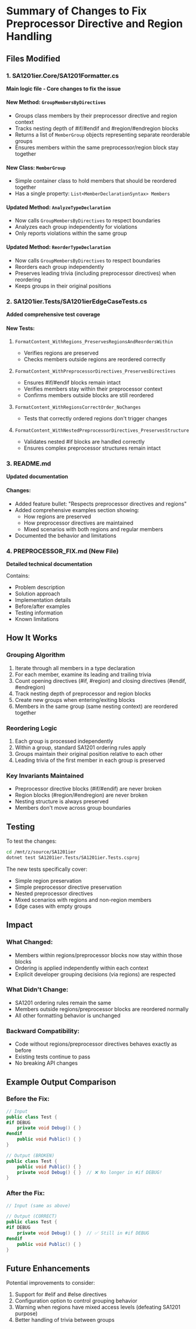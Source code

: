# Summary of Changes to Fix Preprocessor Directive and Region Handling

## Files Modified

### 1. SA1201ier.Core/SA1201Formatter.cs
**Main logic file - Core changes to fix the issue**

#### New Method: `GroupMembersByDirectives`
- Groups class members by their preprocessor directive and region context
- Tracks nesting depth of #if/#endif and #region/#endregion blocks
- Returns a list of `MemberGroup` objects representing separate reorderable groups
- Ensures members within the same preprocessor/region block stay together

#### New Class: `MemberGroup`
- Simple container class to hold members that should be reordered together
- Has a single property: `List<MemberDeclarationSyntax> Members`

#### Updated Method: `AnalyzeTypeDeclaration`
- Now calls `GroupMembersByDirectives` to respect boundaries
- Analyzes each group independently for violations
- Only reports violations within the same group

#### Updated Method: `ReorderTypeDeclaration`
- Now calls `GroupMembersByDirectives` to respect boundaries
- Reorders each group independently
- Preserves leading trivia (including preprocessor directives) when reordering
- Keeps groups in their original positions

### 2. SA1201ier.Tests/SA1201ierEdgeCaseTests.cs
**Added comprehensive test coverage**

#### New Tests:
1. `FormatContent_WithRegions_PreservesRegionsAndReordersWithin`
   - Verifies regions are preserved
   - Checks members outside regions are reordered correctly

2. `FormatContent_WithPreprocessorDirectives_PreservesDirectives`
   - Ensures #if/#endif blocks remain intact
   - Verifies members stay within their preprocessor context
   - Confirms members outside blocks are still reordered

3. `FormatContent_WithRegionsCorrectOrder_NoChanges`
   - Tests that correctly ordered regions don't trigger changes

4. `FormatContent_WithNestedPreprocessorDirectives_PreservesStructure`
   - Validates nested #if blocks are handled correctly
   - Ensures complex preprocessor structures remain intact

### 3. README.md
**Updated documentation**

#### Changes:
- Added feature bullet: "Respects preprocessor directives and regions"
- Added comprehensive examples section showing:
  - How regions are preserved
  - How preprocessor directives are maintained
  - Mixed scenarios with both regions and regular members
- Documented the behavior and limitations

### 4. PREPROCESSOR_FIX.md (New File)
**Detailed technical documentation**

Contains:
- Problem description
- Solution approach
- Implementation details
- Before/after examples
- Testing information
- Known limitations

## How It Works

### Grouping Algorithm
1. Iterate through all members in a type declaration
2. For each member, examine its leading and trailing trivia
3. Count opening directives (#if, #region) and closing directives (#endif, #endregion)
4. Track nesting depth of preprocessor and region blocks
5. Create new groups when entering/exiting blocks
6. Members in the same group (same nesting context) are reordered together

### Reordering Logic
1. Each group is processed independently
2. Within a group, standard SA1201 ordering rules apply
3. Groups maintain their original position relative to each other
4. Leading trivia of the first member in each group is preserved

### Key Invariants Maintained
- Preprocessor directive blocks (#if/#endif) are never broken
- Region blocks (#region/#endregion) are never broken
- Nesting structure is always preserved
- Members don't move across group boundaries

## Testing

To test the changes:
```bash
cd /mnt/z/source/SA1201ier
dotnet test SA1201ier.Tests/SA1201ier.Tests.csproj
```

The new tests specifically cover:
- Simple region preservation
- Simple preprocessor directive preservation
- Nested preprocessor directives
- Mixed scenarios with regions and non-region members
- Edge cases with empty groups

## Impact

### What Changed:
- Members within regions/preprocessor blocks now stay within those blocks
- Ordering is applied independently within each context
- Explicit developer grouping decisions (via regions) are respected

### What Didn't Change:
- SA1201 ordering rules remain the same
- Members outside regions/preprocessor blocks are reordered normally
- All other formatting behavior is unchanged

### Backward Compatibility:
- Code without regions/preprocessor directives behaves exactly as before
- Existing tests continue to pass
- No breaking API changes

## Example Output Comparison

### Before the Fix:
```csharp
// Input
public class Test {
#if DEBUG
    private void Debug() { }
#endif
    public void Public() { }
}

// Output (BROKEN)
public class Test {
    public void Public() { }
    private void Debug() { }  // ❌ No longer in #if DEBUG!
}
```

### After the Fix:
```csharp
// Input (same as above)

// Output (CORRECT)
public class Test {
#if DEBUG
    private void Debug() { }  // ✅ Still in #if DEBUG
#endif
    public void Public() { }
}
```

## Future Enhancements

Potential improvements to consider:
1. Support for #elif and #else directives
2. Configuration option to control grouping behavior
3. Warning when regions have mixed access levels (defeating SA1201 purpose)
4. Better handling of trivia between groups
